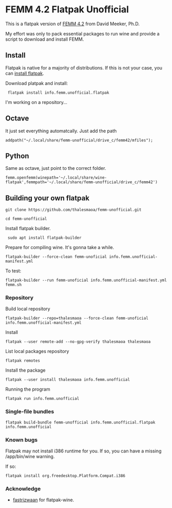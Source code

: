 # FEMM 4.2 Flatpak Unofficial

This is a flatpak version of [FEMM 4.2](https://www.femm.info) from David Meeker, Ph.D. 

My effort was only to pack essential packages to run wine and provide a script to download and install FEMM.

## Install

Flatpak is native for a majority of distributions. If this is not your case, you can [install flatpak](https://flatpak.org/setup/).

Download platpak and install:

``` flatpak install info.femm.unofficial.flatpak```

I'm working on a repository...

## Octave

It just set everything automatcally. Just add the path

```addpath("~/.local/share/femm-unofficial/drive_c/femm42/mfiles");```

## Python

Same as octave, just point to the correct folder.

```femm.openfemm(winepath='~/.local/share/wine-flatpak',femmpath='~/.local/share/femm-unofficial/drive_c/femm42')```

## Building your own flatpak

```git clone https://github.com/thalesmaoa/femm-unofficial.git```

```cd femm-unofficial```

Install flatpak builder.

``` sudo apt install flatpak-builder```

Prepare for compiling wine. It's gonna take a while.

```flatpak-builder --force-clean femm-unoficial info.femm.unofficial-manifest.yml```

To test:

```flatpak-builder --run femm-unoficial info.femm.unofficial-manifest.yml femm.sh```

### Repository

Build local repository

```flatpak-builder --repo=thalesmaoa --force-clean femm-unoficial info.femm.unofficial-manifest.yml```

Install

```flatpak --user remote-add --no-gpg-verify thalesmaoa thalesmaoa```

List local packages repository

```flatpak remotes```

Install the package

```flatpak --user install thalesmaoa info.femm.unofficial```

Running the program

```flatpak run info.femm.unofficial```

### Single-file bundles

```flatpak build-bundle femm-unofficial info.femm.unofficial.flatpak info.femm.unofficial```

### Known bugs

Flatpak may not install i386 runtime for you. If so, you can have a missing /app/bin/wine warning.

If so:

```flatpak install org.freedesktop.Platform.Compat.i386```

### Acknowledge

 - [fastrizwaan](https://github.com/fastrizwaan) for flatpak-wine.
